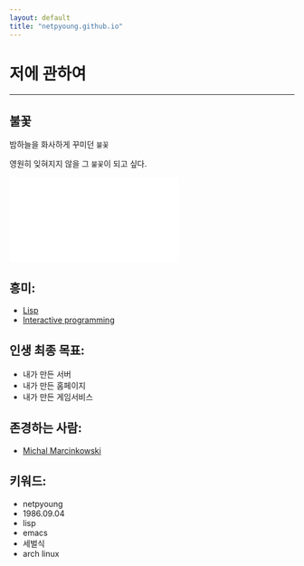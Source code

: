```yaml
---
layout: default
title: "netpyoung.github.io"
---
```


# 저에 관하여
---------------

## 불꽃

밤하늘을 화사하게 꾸미던 `불꽃`

영원히 잊혀지지 않을 그 `불꽃`이 되고 싶다.

<iframe src="//www.youtube.com/embed/ndVhgq1yHdA" frameborder="0" allowfullscreen></iframe>

## 흥미:
* [Lisp](https://en.wikipedia.org/wiki/Lisp_%28programming_language%29)
* [Interactive programming](http://en.wikipedia.org/wiki/Interactive_programming)

## 인생 최종 목표:
* 내가 만든 서버
* 내가 만든 홈페이지
* 내가 만든 게임서비스

## 존경하는 사람:
* [Michal Marcinkowski](mm.soldat.pl)

## 키워드:
* netpyoung
* 1986.09.04
* lisp
* emacs
* 세벌식
* arch linux
